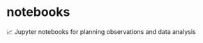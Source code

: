 # notebooks
:chart_with_upwards_trend: Jupyter notebooks for planning observations and data analysis
